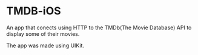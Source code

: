 # TMDB-iOS
An app that conects using HTTP to the TMDb(The Movie Database) API to display some of their movies.

The app was made using UIKit.
